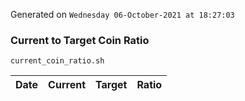Generated on `Wednesday 06-October-2021 at 18:27:03`

### Current to Target Coin Ratio
`current_coin_ratio.sh`

Date|Current|Target|Ratio
---|---|---|---
